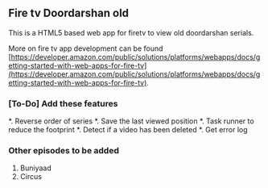 ## Fire tv Doordarshan old

This is a HTML5 based web app for firetv to view old doordarshan serials.

More on fire tv app development can be found [https://developer.amazon.com/public/solutions/platforms/webapps/docs/getting-started-with-web-apps-for-fire-tv](https://developer.amazon.com/public/solutions/platforms/webapps/docs/getting-started-with-web-apps-for-fire-tv).

### [To-Do] Add these features

*. Reverse order of series
*. Save the last viewed position
*. Task runner to reduce the footprint
*. Detect if a video has been deleted
*. Get error log

### Other episodes to be added

1. Buniyaad
2. Circus